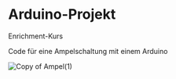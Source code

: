 # Arduino-Projekt
Enrichment-Kurs

Code für eine Ampelschaltung mit einem Arduino


![Copy of Ampel(1)](https://user-images.githubusercontent.com/88386049/141510991-65446160-3da0-48da-9d5d-05244543f446.png)
